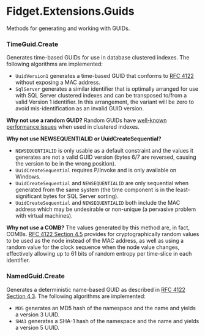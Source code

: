 # Fidget.Extensions.Guids
Methods for generating and working with GUIDs.

### TimeGuid.Create
Generates time-based GUIDs for use in database clustered indexes. The following algorithms are implemented:
* `UuidVersion1` generates a time-based GUID that conforms to [RFC 4122](https://tools.ietf.org/html/rfc4122#section-4) without exposing a MAC address.
* `SqlServer` generates a similar identifier that is optimally arranged for use with SQL Server clustered indexes and can be transposed to/from a valid Version 1 identifier. In this arrangement, the variant will be zero to avoid mis-identification as an invalid GUID version.

**Why not use a random GUID?**
Random GUIDs have [well-known performance issues](http://www.informit.com/articles/printerfriendly/25862) when used in clustered indexes.

**Why not use NEWSEQUENTIALID or UuidCreateSequential?**
* `NEWSEQUENTIALID` is only usable as a default constraint and the values it generates are not a valid GUID version (bytes 6/7 are reversed, causing the version to be in the wrong position).
* `UuidCreateSequential` requires P/Invoke and is only available on Windows.
* `UuidCreateSequential` and `NEWSEQUENTIALID` are only sequential when generated from the same system (the time component is in the least-significant bytes for SQL Server sorting).
* `UuidCreateSequential` and `NEWSEQUENTIALID` both include the MAC address which may be undesirable or non-unique (a pervasive problem with virtual machines).

**Why not use a COMB?**
The values generated by this method are, in fact, COMBs. [RFC 4122 Section 4.5](https://tools.ietf.org/html/rfc4122#section-4.5) provides for cryptographically random values to be used as the node instead of the MAC address, as well as using a random value for the clock sequence when the node value changes, effectively allowing up to 61 bits of random entropy per time-slice in each identifier.

### NamedGuid.Create
Generates a deterministic name-based GUID as described in [RFC 4122 Section 4.3](https://tools.ietf.org/html/rfc4122#section-4.3). The following algorithms are implemented:
* `MD5` generates an MD5 hash of the namespace and the name and yields a version 3 UUID.
* `SHA1` generates a SHA-1 hash of the namespace and the name and yields a version 5 UUID.